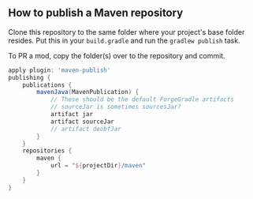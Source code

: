 ## How to publish a Maven repository

Clone this repository to the same folder where your project's base folder resides.
Put this in your `build.gradle` and run the `gradlew publish` task.

To PR a mod, copy the folder(s) over to the repository and commit.

```groovy
apply plugin: 'maven-publish'
publishing {
    publications {
        mavenJava(MavenPublication) {
            // These should be the default ForgeGradle artifacts
            // sourceJar is sometimes sourcesJar?
            artifact jar
            artifact sourceJar
            // artifact deobfJar
        }
    }
    repositories {
        maven {
            url = "${projectDir}/maven"
        }
    }
}
```